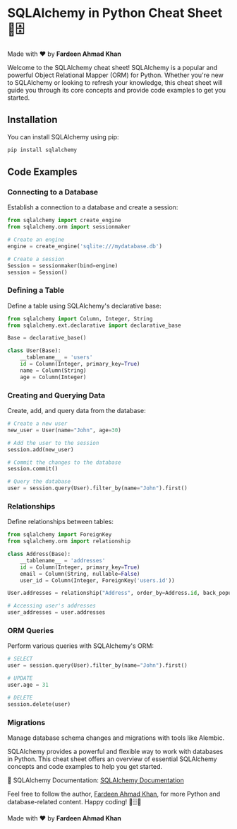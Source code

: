 # SQLAlchemy in Python Cheat Sheet 🐍🗄️

Made with :heart: by **Fardeen Ahmad Khan**

Welcome to the SQLAlchemy cheat sheet! SQLAlchemy is a popular and powerful Object Relational Mapper (ORM) for Python. Whether you're new to SQLAlchemy or looking to refresh your knowledge, this cheat sheet will guide you through its core concepts and provide code examples to get you started.

## Installation

You can install SQLAlchemy using pip:

```python
pip install sqlalchemy
```

## Code Examples

### Connecting to a Database

Establish a connection to a database and create a session:

```python
from sqlalchemy import create_engine
from sqlalchemy.orm import sessionmaker

# Create an engine
engine = create_engine('sqlite:///mydatabase.db')

# Create a session
Session = sessionmaker(bind=engine)
session = Session()
```

### Defining a Table

Define a table using SQLAlchemy's declarative base:

```python
from sqlalchemy import Column, Integer, String
from sqlalchemy.ext.declarative import declarative_base

Base = declarative_base()

class User(Base):
    __tablename__ = 'users'
    id = Column(Integer, primary_key=True)
    name = Column(String)
    age = Column(Integer)
```

### Creating and Querying Data

Create, add, and query data from the database:

```python
# Create a new user
new_user = User(name="John", age=30)

# Add the user to the session
session.add(new_user)

# Commit the changes to the database
session.commit()

# Query the database
user = session.query(User).filter_by(name="John").first()
```

### Relationships

Define relationships between tables:

```python
from sqlalchemy import ForeignKey
from sqlalchemy.orm import relationship

class Address(Base):
    __tablename__ = 'addresses'
    id = Column(Integer, primary_key=True)
    email = Column(String, nullable=False)
    user_id = Column(Integer, ForeignKey('users.id'))

User.addresses = relationship("Address", order_by=Address.id, back_populates="user")

# Accessing user's addresses
user_addresses = user.addresses
```

### ORM Queries

Perform various queries with SQLAlchemy's ORM:

```python
# SELECT
user = session.query(User).filter_by(name="John").first()

# UPDATE
user.age = 31

# DELETE
session.delete(user)
```

### Migrations

Manage database schema changes and migrations with tools like Alembic.

SQLAlchemy provides a powerful and flexible way to work with databases in Python. This cheat sheet offers an overview of essential SQLAlchemy concepts and code examples to help you get started.

📖 SQLAlchemy Documentation: [SQLAlchemy Documentation](https://docs.sqlalchemy.org/)

Feel free to follow the author, [Fardeen Ahmad Khan](https://github.com/I-Fardeen), for more Python and database-related content. Happy coding! 🐍🗄️🌟

Made with :heart: by **Fardeen Ahmad Khan**
